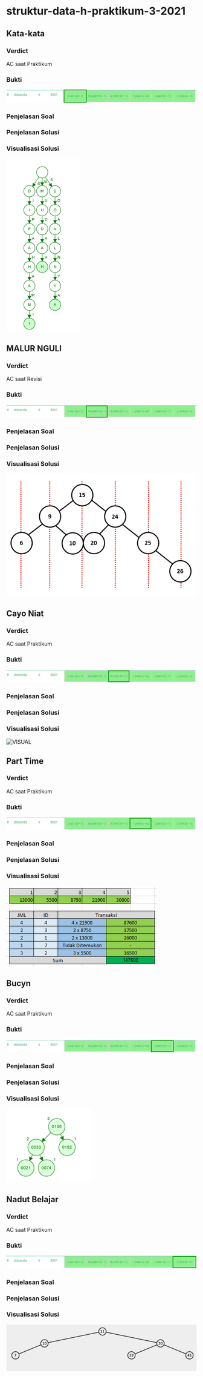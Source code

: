 # struktur-data-h-praktikum-3-2021

## Kata-kata
### Verdict
AC saat Praktikum
### Bukti
![BUKTI](https://github.com/Doanda37Rahma/struktur-data-h-praktikum-3-2021/blob/main/img/kk_bukti.png)
### Penjelasan Soal
### Penjelasan Solusi
### Visualisasi Solusi
![VISUAL](https://github.com/Doanda37Rahma/struktur-data-h-praktikum-3-2021/blob/main/img/kk_visual.png)

## MALUR NGULI
### Verdict
AC saat Revisi
### Bukti
![BUKTI](https://github.com/Doanda37Rahma/struktur-data-h-praktikum-3-2021/blob/main/img/mn_bukti.png)
### Penjelasan Soal
### Penjelasan Solusi
### Visualisasi Solusi
![VISUAL](https://github.com/Doanda37Rahma/struktur-data-h-praktikum-3-2021/blob/main/img/mn_visual.png)

## Cayo Niat
### Verdict
AC saat Praktikum
### Bukti
![BUKTI](https://github.com/Doanda37Rahma/struktur-data-h-praktikum-3-2021/blob/main/img/cn_bukti.png)
### Penjelasan Soal
### Penjelasan Solusi
### Visualisasi Solusi
![VISUAL](https://github.com/Doanda37Rahma/struktur-data-h-praktikum-3-2021/blob/main/img/cn_visual.png)


## Part Time
### Verdict
AC saat Praktikum
### Bukti
![BUKTI](https://github.com/Doanda37Rahma/struktur-data-h-praktikum-3-2021/blob/main/img/pt_bukti.png)
### Penjelasan Soal
### Penjelasan Solusi
### Visualisasi Solusi
![VISUAL](https://github.com/Doanda37Rahma/struktur-data-h-praktikum-3-2021/blob/main/img/pt_visual.png)

## Bucyn
### Verdict
AC saat Praktikum
### Bukti
![BUKTI](https://github.com/Doanda37Rahma/struktur-data-h-praktikum-3-2021/blob/main/img/b_bukti.png)
### Penjelasan Soal
### Penjelasan Solusi
### Visualisasi Solusi
![VISUAL](https://github.com/Doanda37Rahma/struktur-data-h-praktikum-3-2021/blob/main/img/b_visual.png)

## Nadut Belajar
### Verdict
AC saat Praktikum
### Bukti
![BUKTI](https://github.com/Doanda37Rahma/struktur-data-h-praktikum-3-2021/blob/main/img/nb_bukti.png)
### Penjelasan Soal
### Penjelasan Solusi
### Visualisasi Solusi
![VISUAL](https://github.com/Doanda37Rahma/struktur-data-h-praktikum-3-2021/blob/main/img/nb_visual.png)


